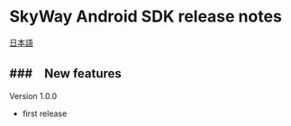 SkyWay Android SDK release notes
=============================

[日本語](./release-notes.md)

###　New features
--------------------------

Version 1.0.0

* first release

